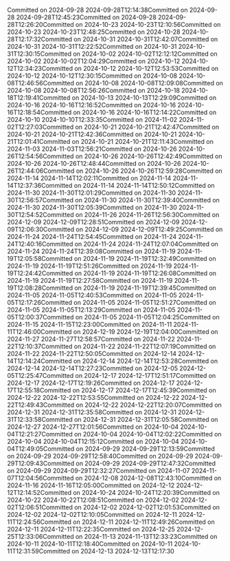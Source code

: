 Committed on 2024-09-28 2024-09-28T12:14:38Committed on 2024-09-28 2024-09-28T12:45:23Committed on 2024-09-28 2024-09-28T12:26:20Committed on 2024-10-23 2024-10-23T12:10:56Committed on 2024-10-23 2024-10-23T12:48:25Committed on 2024-10-28 2024-10-28T12:17:32Committed on 2024-10-31 2024-10-31T12:42:07Committed on 2024-10-31 2024-10-31T12:22:52Committed on 2024-10-31 2024-10-31T12:30:15Committed on 2024-10-02 2024-10-02T12:12:12Committed on 2024-10-02 2024-10-02T12:04:29Committed on 2024-10-12 2024-10-12T12:34:23Committed on 2024-10-12 2024-10-12T12:53:53Committed on 2024-10-12 2024-10-12T12:30:15Committed on 2024-10-08 2024-10-08T12:46:56Committed on 2024-10-08 2024-10-08T12:09:08Committed on 2024-10-08 2024-10-08T12:56:26Committed on 2024-10-18 2024-10-18T12:19:41Committed on 2024-10-13 2024-10-13T12:29:09Committed on 2024-10-16 2024-10-16T12:16:52Committed on 2024-10-16 2024-10-16T12:18:54Committed on 2024-10-16 2024-10-16T12:14:22Committed on 2024-10-10 2024-10-10T12:33:35Committed on 2024-11-02 2024-11-02T12:27:03Committed on 2024-10-21 2024-10-21T12:42:47Committed on 2024-10-21 2024-10-21T12:42:36Committed on 2024-10-21 2024-10-21T12:01:41Committed on 2024-10-21 2024-10-21T12:11:43Committed on 2024-11-03 2024-11-03T12:56:21Committed on 2024-10-26 2024-10-26T12:54:56Committed on 2024-10-26 2024-10-26T12:42:49Committed on 2024-10-26 2024-10-26T12:48:44Committed on 2024-10-26 2024-10-26T12:44:06Committed on 2024-10-26 2024-10-26T12:59:28Committed on 2024-11-14 2024-11-14T12:02:11Committed on 2024-11-14 2024-11-14T12:37:36Committed on 2024-11-14 2024-11-14T12:50:12Committed on 2024-11-30 2024-11-30T12:01:29Committed on 2024-11-30 2024-11-30T12:56:57Committed on 2024-11-30 2024-11-30T12:39:40Committed on 2024-11-30 2024-11-30T12:05:39Committed on 2024-11-30 2024-11-30T12:54:52Committed on 2024-11-26 2024-11-26T12:56:30Committed on 2024-12-09 2024-12-09T12:28:51Committed on 2024-12-09 2024-12-09T12:06:30Committed on 2024-12-09 2024-12-09T12:49:25Committed on 2024-11-24 2024-11-24T12:54:45Committed on 2024-11-24 2024-11-24T12:40:16Committed on 2024-11-24 2024-11-24T12:07:04Committed on 2024-11-24 2024-11-24T12:39:08Committed on 2024-11-19 2024-11-19T12:05:58Committed on 2024-11-19 2024-11-19T12:32:49Committed on 2024-11-19 2024-11-19T12:51:26Committed on 2024-11-19 2024-11-19T12:24:42Committed on 2024-11-19 2024-11-19T12:26:08Committed on 2024-11-19 2024-11-19T12:27:58Committed on 2024-11-19 2024-11-19T12:08:28Committed on 2024-11-19 2024-11-19T12:39:45Committed on 2024-11-05 2024-11-05T12:40:53Committed on 2024-11-05 2024-11-05T12:17:26Committed on 2024-11-05 2024-11-05T12:51:27Committed on 2024-11-05 2024-11-05T12:13:29Committed on 2024-11-05 2024-11-05T12:00:37Committed on 2024-11-05 2024-11-05T12:04:25Committed on 2024-11-15 2024-11-15T12:23:00Committed on 2024-11-11 2024-11-11T12:46:00Committed on 2024-12-19 2024-12-19T12:04:00Committed on 2024-11-27 2024-11-27T12:58:57Committed on 2024-11-22 2024-11-22T12:10:37Committed on 2024-11-22 2024-11-22T12:07:19Committed on 2024-11-22 2024-11-22T12:50:05Committed on 2024-12-14 2024-12-14T12:14:24Committed on 2024-12-14 2024-12-14T12:53:28Committed on 2024-12-14 2024-12-14T12:27:23Committed on 2024-12-05 2024-12-05T12:25:47Committed on 2024-12-17 2024-12-17T12:51:17Committed on 2024-12-17 2024-12-17T12:19:26Committed on 2024-12-17 2024-12-17T12:55:18Committed on 2024-12-17 2024-12-17T12:45:39Committed on 2024-12-22 2024-12-22T12:53:55Committed on 2024-12-22 2024-12-22T12:49:43Committed on 2024-12-22 2024-12-22T12:20:07Committed on 2024-12-31 2024-12-31T12:35:58Committed on 2024-12-31 2024-12-31T12:33:58Committed on 2024-12-31 2024-12-31T12:05:58Committed on 2024-12-27 2024-12-27T12:01:56Committed on 2024-10-04 2024-10-04T12:21:27Committed on 2024-10-04 2024-10-04T12:02:22Committed on 2024-10-04 2024-10-04T12:15:12Committed on 2024-10-04 2024-10-04T12:49:05Committed on 2024-09-29 2024-09-29T12:13:59Committed on 2024-09-29 2024-09-29T12:58:40Committed on 2024-09-29 2024-09-29T12:09:43Committed on 2024-09-29 2024-09-29T12:47:32Committed on 2024-09-29 2024-09-29T12:32:27Committed on 2024-11-07 2024-11-07T12:04:56Committed on 2024-12-08 2024-12-08T12:43:10Committed on 2024-11-16 2024-11-16T12:05:00Committed on 2024-12-12 2024-12-12T12:14:52Committed on 2024-10-24 2024-10-24T12:20:39Committed on 2024-10-22 2024-10-22T12:08:51Committed on 2024-12-02 2024-12-02T12:06:51Committed on 2024-12-02 2024-12-02T12:01:53Committed on 2024-12-02 2024-12-02T12:10:05Committed on 2024-12-11 2024-12-11T12:24:56Committed on 2024-12-11 2024-12-11T12:49:26Committed on 2024-12-11 2024-12-11T12:22:35Committed on 2024-12-25 2024-12-25T12:33:06Committed on 2024-11-13 2024-11-13T12:33:23Committed on 2024-10-11 2024-10-11T12:18:40Committed on 2024-10-11 2024-10-11T12:31:59Committed on 2024-12-13 2024-12-13T12:17:30
